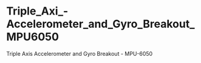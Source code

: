 # Triple_Axi_-Accelerometer_and_Gyro_Breakout_MPU6050
Triple Axis Accelerometer and Gyro Breakout - MPU-6050

